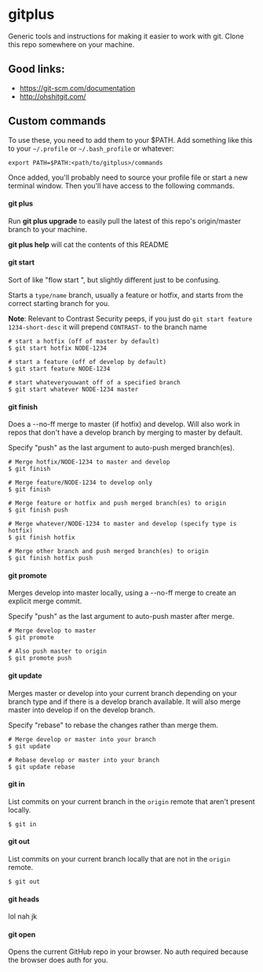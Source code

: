# gitplus

Generic tools and instructions for making it easier to work with git. Clone this repo somewhere on your machine.

## Good links:

* https://git-scm.com/documentation
* http://ohshitgit.com/

## Custom commands

To use these, you need to add them to your $PATH. Add something like this to your `~/.profile` or `~/.bash_profile` or whatever:

```
export PATH=$PATH:<path/to/gitplus>/commands
```

Once added, you'll probably need to source your profile file or start a new terminal window. Then you'll have access to the following commands.

#### git plus

Run **git plus upgrade** to easily pull the latest of this repo's origin/master branch to your machine.

**git plus help** will cat the contents of this README

#### git start

Sort of like "flow <type> start <name>", but slightly different just to be confusing.

Starts a `type/name` branch, usually a feature or hotfix, and starts from the correct starting branch for you.

**Note**: Relevant to Contrast Security peeps, if you just do `git start feature 1234-short-desc` it will prepend `CONTRAST-` to the branch name

```shell
# start a hotfix (off of master by default)
$ git start hotfix NODE-1234

# start a feature (off of develop by default)
$ git start feature NODE-1234

# start whateveryouwant off of a specified branch
$ git start whatever NODE-1234 master
```

#### git finish

Does a --no-ff merge to master (if hotfix) and develop. Will also work in repos that don't have a develop
branch by merging to master by default.

Specify "push" as the last argument to auto-push merged branch(es).

```shell
# Merge hotfix/NODE-1234 to master and develop
$ git finish

# Merge feature/NODE-1234 to develop only
$ git finish

# Merge feature or hotfix and push merged branch(es) to origin
$ git finish push

# Merge whatever/NODE-1234 to master and develop (specify type is hotfix)
$ git finish hotfix

# Merge other branch and push merged branch(es) to origin
$ git finish hotfix push
```

#### git promote

Merges develop into master locally, using a --no-ff merge to create an explicit merge commit.

Specify "push" as the last argument to auto-push master after merge.

```shell
# Merge develop to master
$ git promote

# Also push master to origin
$ git promote push
```

#### git update

Merges master or develop into your current branch depending on your branch type and if there is a develop branch available.  It will also merge master into develop if on the develop branch.

Specify "rebase" to rebase the changes rather than merge them.

```shell
# Merge develop or master into your branch
$ git update

# Rebase develop or master into your branch
$ git update rebase
```

#### git in

List commits on your current branch in the `origin` remote that aren't present locally.

```shell
$ git in
```

#### git out

List commits on your current branch locally that are not in the `origin` remote.

```shell
$ git out
```

#### git heads

lol nah jk

#### git open

Opens the current GitHub repo in your browser. No auth required because the browser does auth for you.
